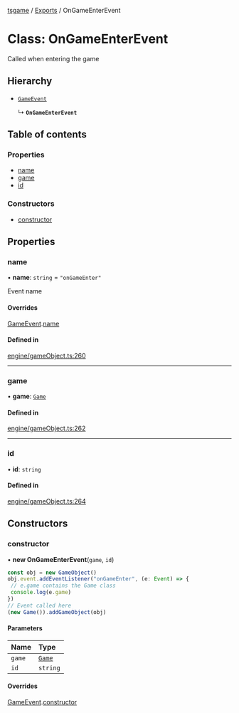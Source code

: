 [tsgame](../README.md) / [Exports](../modules.md) / OnGameEnterEvent

# Class: OnGameEnterEvent

Called when entering the game

## Hierarchy

- [`GameEvent`](GameEvent.md)

  ↳ **`OnGameEnterEvent`**

## Table of contents

### Properties

- [name](OnGameEnterEvent.md#name)
- [game](OnGameEnterEvent.md#game)
- [id](OnGameEnterEvent.md#id)

### Constructors

- [constructor](OnGameEnterEvent.md#constructor)

## Properties

### name

• **name**: `string` = `"onGameEnter"`

Event name

#### Overrides

[GameEvent](GameEvent.md).[name](GameEvent.md#name)

#### Defined in

[engine/gameObject.ts:260](https://github.com/ashleycheung/tsgame/blob/0573a5b/src/engine/gameObject.ts#L260)

___

### game

• **game**: [`Game`](Game.md)

#### Defined in

[engine/gameObject.ts:262](https://github.com/ashleycheung/tsgame/blob/0573a5b/src/engine/gameObject.ts#L262)

___

### id

• **id**: `string`

#### Defined in

[engine/gameObject.ts:264](https://github.com/ashleycheung/tsgame/blob/0573a5b/src/engine/gameObject.ts#L264)

## Constructors

### constructor

• **new OnGameEnterEvent**(`game`, `id`)

```typescript
const obj = new GameObject()
obj.event.addEventListener("onGameEnter", (e: Event) => {
 // e.game contains the Game class
 console.log(e.game)
})
// Event called here
(new Game()).addGameObject(obj)
```

#### Parameters

| Name | Type |
| :------ | :------ |
| `game` | [`Game`](Game.md) |
| `id` | `string` |

#### Overrides

[GameEvent](GameEvent.md).[constructor](GameEvent.md#constructor)
